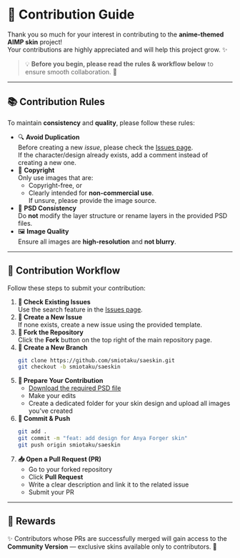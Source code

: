 # 🌸 Contribution Guide

Thank you so much for your interest in contributing to the **anime-themed AIMP skin** project!  
Your contributions are highly appreciated and will help this project grow. ✨

> 💡 **Before you begin, please read the rules & workflow below** to ensure smooth collaboration. 🤝

---

## 📚 Contribution Rules

To maintain **consistency** and **quality**, please follow these rules:

- 🔍 **Avoid Duplication**  
  Before creating a new *issue*, please check the [Issues page](https://github.com/smiotaku/saeskin/issues).  
  If the character/design already exists, add a comment instead of creating a new one.
- 📝 **Copyright**  
  Only use images that are:
  - Copyright-free, or
  - Clearly intended for **non-commercial use**.  
  If unsure, please provide the image source.
- 🎨 **PSD Consistency**  
  Do **not** modify the layer structure or rename layers in the provided PSD files.
- 🖼️ **Image Quality**  
  Ensure all images are **high-resolution** and **not blurry**.

---

## 🚀 Contribution Workflow

Follow these steps to submit your contribution:

1. **🔎 Check Existing Issues**  
   Use the search feature in the [Issues page](https://github.com/smiotaku/saeskin/issues).
2. **📄 Create a New Issue**  
   If none exists, create a new issue using the provided template.
3. **🍴 Fork the Repository**  
   Click the **Fork** button on the top right of the main repository page.
4. **🌳 Create a New Branch**  
   ```bash
   git clone https://github.com/smiotaku/saeskin.git
   git checkout -b smiotaku/saeskin
   ```
5. **🔨 Prepare Your Contribution**  
   - [Download the required PSD file](https://drive.google.com/file/d/1TW5sIIo48IUHfW30mD6SsToqS0062wVo/view)  
   - Make your edits  
   - Create a dedicated folder for your skin design and upload all images you’ve created
6. **💾 Commit & Push**  
   ```bash
   git add .
   git commit -m "feat: add design for Anya Forger skin"
   git push origin smiotaku/saeskin
   ```
7. **📥 Open a Pull Request (PR)**  
   - Go to your forked repository  
   - Click **Pull Request**  
   - Write a clear description and link it to the related issue  
   - Submit your PR

---

## 🎁 Rewards

✨ Contributors whose PRs are successfully merged will gain access to the **Community Version** — exclusive skins available only to contributors. 🎉
